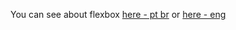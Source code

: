 You can see about flexbox [here - pt br](http://edsonjunior.com/um-guia-visual-para-flexbox/) or [here - eng](https://scotch.io/tutorials/a-visual-guide-to-css3-flexbox-properties)